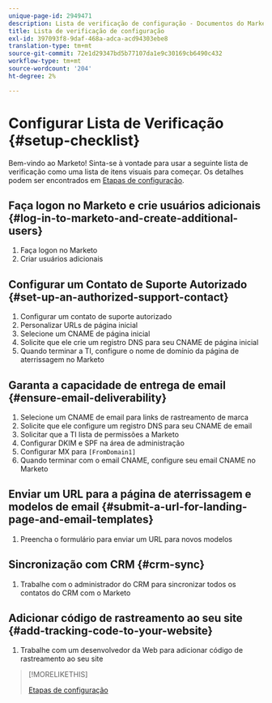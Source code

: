 ```yaml
---
unique-page-id: 2949471
description: Lista de verificação de configuração - Documentos do Marketo - Documentação do produto
title: Lista de verificação de configuração
exl-id: 397093f8-9daf-468a-adca-acd94303ebe8
translation-type: tm+mt
source-git-commit: 72e1d29347bd5b77107da1e9c30169cb6490c432
workflow-type: tm+mt
source-wordcount: '204'
ht-degree: 2%

---
```


# Configurar Lista de Verificação {#setup-checklist}

Bem-vindo ao Marketo! Sinta-se à vontade para usar a seguinte lista de verificação como uma lista de itens visuais para começar. Os detalhes podem ser encontrados em [Etapas de configuração](/help/marketo/getting-started/setup-steps.md).

## Faça logon no Marketo e crie usuários adicionais {#log-in-to-marketo-and-create-additional-users}

1. Faça logon no Marketo
1. Criar usuários adicionais

## Configurar um Contato de Suporte Autorizado {#set-up-an-authorized-support-contact}

1. Configurar um contato de suporte autorizado
1. Personalizar URLs de página inicial
1. Selecione um CNAME de página inicial
1. Solicite que ele crie um registro DNS para seu CNAME de página inicial
1. Quando terminar a TI, configure o nome de domínio da página de aterrissagem no Marketo

## Garanta a capacidade de entrega de email {#ensure-email-deliverability}

1. Selecione um CNAME de email para links de rastreamento de marca
1. Solicite que ele configure um registro DNS para seu CNAME de email
1. Solicitar que a TI lista de permissões a Marketo
1. Configurar DKIM e SPF na área de administração
1. Configurar MX para `[FromDomain1]`
1. Quando terminar com o email CNAME, configure seu email CNAME no Marketo

## Enviar um URL para a página de aterrissagem e modelos de email {#submit-a-url-for-landing-page-and-email-templates}

1. Preencha o formulário para enviar um URL para novos modelos

## Sincronização com CRM {#crm-sync}

1. Trabalhe com o administrador do CRM para sincronizar todos os contatos do CRM com o Marketo

## Adicionar código de rastreamento ao seu site {#add-tracking-code-to-your-website}

1. Trabalhe com um desenvolvedor da Web para adicionar código de rastreamento ao seu site

>[!MORELIKETHIS]
>
>[Etapas de configuração](/help/marketo/getting-started/setup-steps.md)
